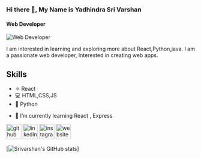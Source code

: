 
### Hi there 👋, My Name is Yadhindra Sri Varshan
#### Web Developer
![Web Developer](https://miro.medium.com/max/2400/1*pE2fOVDikEUwiQJlh4ggzg.jpeg)

I am interested in learning and exploring more about React,Python,java. I am a passionate web developer, Interested in creating web apps.


## Skills
* ⚛  React 
* 💻 HTML,CSS,JS 
* 🐍 Python


- 🌱 I’m currently learning React , Express 


[<img src='https://github.githubassets.com/images/modules/logos_page/GitHub-Mark.png' alt='github' height='40'>](https://github.com/Yadhindrasrivarshan)  [<img src='https://1000logos.net/wp-content/uploads/2017/03/Linkedin-Logo-768x480.png' alt='linkedin' height='40'>](https://www.linkedin.com/in/yadhindra-sri-varshan-486540152/)  [<img src='https://icons-for-free.com/iconfiles/png/512/instagram+instagram+new+design+logo+social+media+icon-1320184016084463641.png' alt='instagram' height='40'>](https://www.instagram.com/yadhindra_sri_varshan_17/)  [<img src='https://cdn.iconscout.com/icon/premium/png-256-thumb/portfolio-285-692609.png' alt='website' height='40'>](https://yadhindrasrivarshan-portfolio.netlify.app/)  

[![Srivarshan's GitHub stats](https://github-readme-stats.vercel.app/api?username=Yadhindrasrivarshan)]
